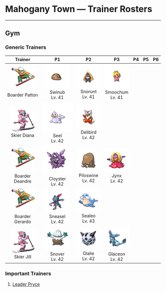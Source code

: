 # Mahogany Town — Trainer Rosters

---

## Gym


### Generic Trainers

| Trainer | P1 | P2 | P3 | P4 | P5 | P6 |
|:-------:|:--:|:--:|:--:|:--:|:--:|:--:|
| ![Boarder Patton](../../assets/trainers/boarder.png "Boarder Patton")<br>Boarder Patton | ![Swinub](../../assets/sprites/swinub/front.gif "Swinub")<br>Swinub<br>Lv. 41 | ![Snorunt](../../assets/sprites/snorunt/front.gif "Snorunt")<br>Snorunt<br>Lv. 41 | ![Smoochum](../../assets/sprites/smoochum/front.gif "Smoochum")<br>Smoochum<br>Lv. 41 |
| ![Skier Diana](../../assets/trainers/skier.png "Skier Diana")<br>Skier Diana | ![Seel](../../assets/sprites/seel/front.gif "Seel")<br>Seel<br>Lv. 42 | ![Delibird](../../assets/sprites/delibird/front.gif "Delibird")<br>Delibird<br>Lv. 42 |
| ![Boarder Deandre](../../assets/trainers/boarder.png "Boarder Deandre")<br>Boarder Deandre | ![Cloyster](../../assets/sprites/cloyster/front.gif "Cloyster")<br>Cloyster<br>Lv. 42 | ![Piloswine](../../assets/sprites/piloswine/front.gif "Piloswine")<br>Piloswine<br>Lv. 42 | ![Jynx](../../assets/sprites/jynx/front.gif "Jynx")<br>Jynx<br>Lv. 42 |
| ![Boarder Gerardo](../../assets/trainers/boarder.png "Boarder Gerardo")<br>Boarder Gerardo | ![Sneasel](../../assets/sprites/sneasel/front.gif "Sneasel")<br>Sneasel<br>Lv. 42 | ![Sealeo](../../assets/sprites/sealeo/front.gif "Sealeo")<br>Sealeo<br>Lv. 43 |
| ![Skier Jill](../../assets/trainers/skier.png "Skier Jill")<br>Skier Jill | ![Snover](../../assets/sprites/snover/front.gif "Snover")<br>Snover<br>Lv. 42 | ![Glalie](../../assets/sprites/glalie/front.gif "Glalie")<br>Glalie<br>Lv. 42 | ![Glaceon](../../assets/sprites/glaceon/front.gif "Glaceon")<br>Glaceon<br>Lv. 42 |


### Important Trainers

1. [Leader Pryce](important_trainers.md#leader-pryce)
